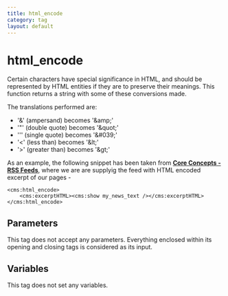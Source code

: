 ```yaml
---
title: html_encode
category: tag
layout: default
---
```


# html_encode

Certain characters have special significance in HTML, and should be represented by HTML entities if they are to preserve their meanings. This function returns a string with some of these conversions made.

The translations performed are:

*   '&' (ampersand) becomes '&amp;amp;'
*   '"' (double quote) becomes '&amp;quot;'
*   ''' (single quote) becomes '&amp;\#039;'
*   '&lt;' (less than) becomes '&amp;lt;'
*   '&gt;' (greater than) becomes '&amp;gt;'

As an example, the following snippet has been taken from [**Core Concepts - RSS Feeds**](../../concepts/rss-feeds.html), where we are are supplyig the feed with HTML encoded excerpt of our pages -

```
<cms:html_encode>
    <cms:excerptHTML><cms:show my_news_text /></cms:excerptHTML>
</cms:html_encode>
```

## Parameters

This tag does not accept any parameters. Everything enclosed within its opening and closing tags is considered as its input.

## Variables

This tag does not set any variables.
